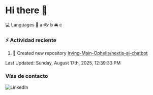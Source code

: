 # Hi there 👋

:computer: Languages
:pencil: a
:eyeglasses: b
:oncoming_automobile: c

### :zap: Actividad reciente
<!--RECENT_ACTIVITY:start-->
1. 📔 Created new repository [Irving-Main-Ophelia/nextjs-ai-chatbot](https://github.com/Irving-Main-Ophelia/nextjs-ai-chatbot)<br>
<!--RECENT_ACTIVITY:end-->
<!--RECENT_ACTIVITY:last_update-->
Last Updated: Sunday, August 17th, 2025, 12:39:33 PM
<!--RECENT_ACTIVITY:last_update_end-->

### Vías de contacto

![LinkedIn](https://www.linkedin.com/in/irving-hernández-226846205/)
